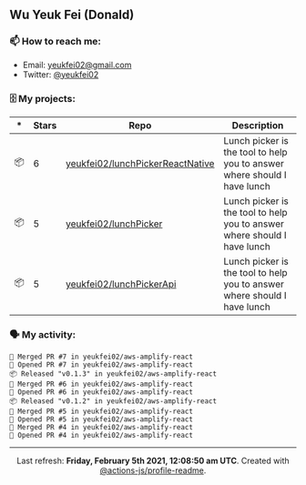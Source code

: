 ## Wu Yeuk Fei (Donald)

### 📫 How to reach me:

- Email: [yeukfei02@gmail.com](yeukfei02@gmail.com)
- Twitter: [@yeukfei02](https://twitter.com/yeukfei02)

### 🗄 My projects:

|*|Stars|Repo|Description|
|---|---|---|---|
| 📦 | 6 | [yeukfei02/lunchPickerReactNative](https://github.com/yeukfei02/lunchPickerReactNative) | Lunch picker is the tool to help you to answer where should I have lunch |
| 📦 | 5 | [yeukfei02/lunchPicker](https://github.com/yeukfei02/lunchPicker) | Lunch picker is the tool to help you to answer where should I have lunch |
| 📦 | 5 | [yeukfei02/lunchPickerApi](https://github.com/yeukfei02/lunchPickerApi) | Lunch picker is the tool to help you to answer where should I have lunch |

### 🗣 My activity:

```
🎉 Merged PR #7 in yeukfei02/aws-amplify-react
💪 Opened PR #7 in yeukfei02/aws-amplify-react
📦 Released "v0.1.3" in yeukfei02/aws-amplify-react
🎉 Merged PR #6 in yeukfei02/aws-amplify-react
💪 Opened PR #6 in yeukfei02/aws-amplify-react
📦 Released "v0.1.2" in yeukfei02/aws-amplify-react
🎉 Merged PR #5 in yeukfei02/aws-amplify-react
💪 Opened PR #5 in yeukfei02/aws-amplify-react
🎉 Merged PR #4 in yeukfei02/aws-amplify-react
💪 Opened PR #4 in yeukfei02/aws-amplify-react
```

<!-- <img src="https://github-readme-stats.vercel.app/api?username=yeukfei02&show_icons=true&count_private=true&theme=radical" />

<img src="https://github-readme-stats.vercel.app/api/top-langs/?username=yeukfei02&theme=radical" /> -->

---

<p align="center">Last refresh: <b>Friday, February 5th 2021, 12:08:50 am UTC</b>. Created with <a href=https://github.com/marketplace/actions/profile-readme>@actions-js/profile-readme</a>.</p>
